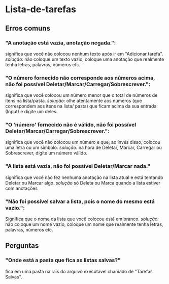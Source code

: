 # Lista-de-tarefas

## Erros comuns
### "A anotação está vazia, anotação negada.": 
significa que você não colocou nenhum texto após ir em "Adicionar tarefa". *solução:*
não coloque um texto vazio, coloque uma anotação que realmente tenha letras, palavras, números etc.

### "O número fornecido não corresponde aos números acima, não foi possível Deletar/Marcar/Carregar/Sobrescrever.":
significa que você colocou um número menor que o total de números de itens na lista/pasta. *solução:*
olhe atentamente aos números (que correspondem aos itens na lista/ pasta) que ficam acima da sua entrada (Input)
e digite um deles.

### "O 'número' fornecido não é válido, não foi possível Deletar/Marcar/Carregar/Sobrescrever.":
significa que você não colocou um número e que, ao invés disso, colocou uma letra ou um símbolo. *solução:*
na hora de Deletar, Marcar, Carregar ou Sobrescrever, digite um número válido.

### "A lista está vazia, não foi possível Deletar/Marcar nada."
significa que você não fez nenhuma anotação na lista atual e está tentando Deletar ou Marcar algo. *solução*
só Deleta ou Marca quando a lista estiver com anotações

### "Não foi possível salvar a lista, pois o nome do mesmo está vazio.":
Significa que o nome da lista que você colocou está em branco. *solução:*
não coloque um nome vazio, coloque um nome que realmente tenha letras, palavras, números etc.

## Perguntas
### "Onde está a pasta que fica as listas salvas?"
fica em uma pasta na raís do arquivo executável chamado de "Tarefas Salvas".
